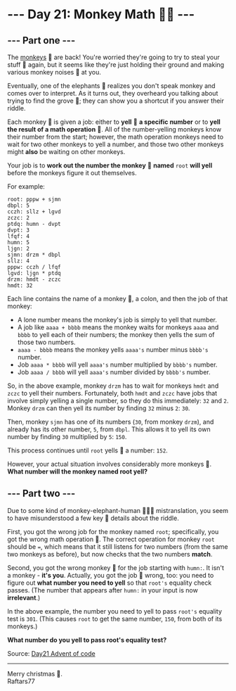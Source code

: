 # --- Day 21: Monkey Math 🐒🧮  --- 

## --- Part one ---

The [monkeys](https://adventofcode.com/2022/day/11) 🐒 are back! You're worried they're going to try to steal your stuff 🎒 again, but it seems like they're just holding their ground and making various monkey noises 🙊 at you.

Eventually, one of the elephants 🐘 realizes you don't speak monkey  and comes over to interpret. As it turns out, they overheard you talking about trying to find the grove 🌲; they can show you a shortcut if you answer their riddle.

Each monkey 🐒 is given a job: either to **yell** 📢 **a specific number** or to **yell the result of a math operation** 🧮. All of the number-yelling monkeys know their number from the start; however, the math operation monkeys need to wait for two other monkeys to yell a number, and those two other monkeys might **also** be waiting on other monkeys.

Your job is to **work out the number the monkey** 🐒 **named** `root` **will yell** before the monkeys figure it out themselves.

For example:

```
root: pppw + sjmn
dbpl: 5
cczh: sllz + lgvd
zczc: 2
ptdq: humn - dvpt
dvpt: 3
lfqf: 4
humn: 5
ljgn: 2
sjmn: drzm * dbpl
sllz: 4
pppw: cczh / lfqf
lgvd: ljgn * ptdq
drzm: hmdt - zczc
hmdt: 32
```

Each line contains the name of a monkey 🐒, a colon, and then the job of that monkey:

- A lone number means the monkey's job is simply to yell that number.
- A job like `aaaa + bbbb` means the monkey waits for monkeys `aaaa` and `bbbb` to yell each of their numbers; the monkey then yells the sum of those two numbers.
- `aaaa - bbbb` means the monkey yells `aaaa's` number minus `bbbb's` number.
- Job `aaaa * bbbb` will yell `aaaa's` number multiplied by `bbbb's` number.
- Job `aaaa / bbbb` will yell `aaaa's` number divided by `bbbb's` number.

So, in the above example, monkey `drzm` has to wait for monkeys `hmdt` and `zczc` to yell their numbers. Fortunately, both `hmdt` and `zczc` have jobs that involve simply yelling a single number, so they do this immediately: `32` and `2`. Monkey `drzm` can then yell its number by finding `32` minus `2`: `30`.

Then, monkey `sjmn` has one of its numbers (`30`, from monkey `drzm`), and already has its other number, `5`, from `dbpl`. This allows it to yell its own number by finding `30` multiplied by `5`: `150`.

This process continues until `root` yells 📢 a number: `152`.

However, your actual situation involves considerably more monkeys 🐒. **What number will the monkey named root yell?**

## --- Part two ---

Due to some kind of monkey-elephant-human 🐒🐘👦 mistranslation, you seem to have misunderstood a few key 🔑 details about the riddle.

First, you got the wrong job for the monkey named `root`; specifically, you got the wrong math operation 🧮. The correct operation for monkey `root` should be `=`, which means that it still listens for two numbers (from the same two monkeys as before), but now checks that the two numbers **match**.

Second, you got the wrong monkey 🙊 for the job starting with `humn:`. It isn't a monkey - **it's you**. Actually, you got the job 💼 wrong, too: you need to figure out **what number you need to yell** so that `root's` equality check passes. (The number that appears after `humn:` in your input is now **irrelevant**.)

In the above example, the number you need to yell to pass `root's`  equality test is `301`. (This causes `root` to get the same number, `150`, from both of its monkeys.)

**What number do you yell to pass root's equality test?**

Source: [Day21 Advent of code](https://adventofcode.com/2022/day/21)

---
Merry christmas 🦌.  
Raftars77
